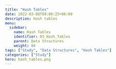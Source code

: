 ```yaml
---
title: "Hash Tables"
date: 2022-03-08T08:06:25+06:00
description: Hash tables 
menu:
  sidebar:
    name: Hash Tables
    identifier: 03_Hash_Tables
    parent: Data Structures
    weight: 04
tags: ["Study", "Data Structures", "Hash Tables"]
categories: ["Study"]
hero: hash_tables.png
---
```


